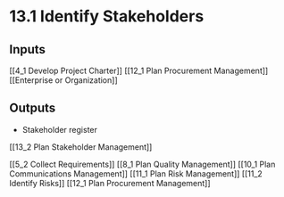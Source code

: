 # 13.1 Identify Stakeholders

## Inputs

[[4_1 Develop Project Charter]]
[[12_1 Plan Procurement Management]]
[[Enterprise or Organization]]

## Outputs

* Stakeholder register

[[13_2 Plan Stakeholder Management]]

[[5_2 Collect Requirements]]
[[8_1 Plan Quality Management]]
[[10_1 Plan Communications Management]]
[[11_1 Plan Risk Management]]
[[11_2 Identify Risks]]
[[12_1 Plan Procurement Management]]